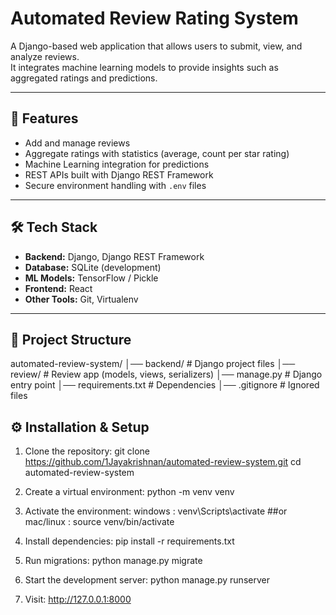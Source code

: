 # Automated Review Rating System

A Django-based web application that allows users to submit, view, and analyze reviews.  
It integrates machine learning models to provide insights such as aggregated ratings and predictions.

---

## 🚀 Features
- Add and manage reviews
- Aggregate ratings with statistics (average, count per star rating)
- Machine Learning integration for predictions
- REST APIs built with Django REST Framework
- Secure environment handling with `.env` files

---

## 🛠 Tech Stack
- **Backend:** Django, Django REST Framework
- **Database:** SQLite (development) 
- **ML Models:** TensorFlow / Pickle
- **Frontend:** React 
- **Other Tools:** Git, Virtualenv

---

## 📂 Project Structure
automated-review-system/
│── backend/ # Django project files
│── review/ # Review app (models, views, serializers)
│── manage.py # Django entry point
│── requirements.txt # Dependencies
│── .gitignore # Ignored files


## ⚙️ Installation & Setup

1. Clone the repository:
   git clone https://github.com/1Jayakrishnan/automated-review-system.git
   cd automated-review-system

2. Create a virtual environment:
   python -m venv venv
   
3. Activate the environment:
   windows : venv\Scripts\activate ##or
   mac/linux : source venv/bin/activate

4. Install dependencies:
   pip install -r requirements.txt

5. Run migrations:
   python manage.py migrate

6. Start the development server:
   python manage.py runserver

7. Visit:
   http://127.0.0.1:8000
